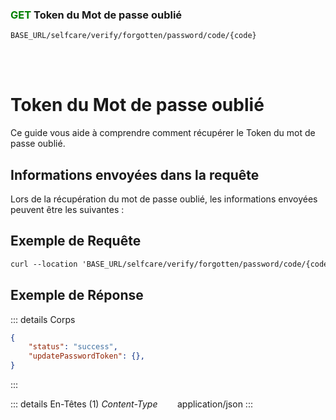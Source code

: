 ### <span style="color:green">GET</span> Token du Mot de passe oublié 

````
BASE_URL/selfcare/verify/forgotten/password/code/{code}
````

<br/> <br/> 

# Token du Mot de passe oublié 
Ce guide vous aide à comprendre comment récupérer le Token du mot de passe oublié.


## Informations envoyées dans la requête

Lors de la récupération du mot de passe oublié, les informations envoyées peuvent être les suivantes :


## Exemple de Requête

```txt
curl --location 'BASE_URL/selfcare/verify/forgotten/password/code/{code}' \'

```


## Exemple de Réponse

::: details Corps  

```json
{
    "status": "success",
    "updatePasswordToken": {}, 
}
```
:::


::: details En-Têtes (1)
 *Content-Type*    &nbsp;&nbsp;&nbsp;&nbsp;&nbsp;&nbsp;     application/json
:::
